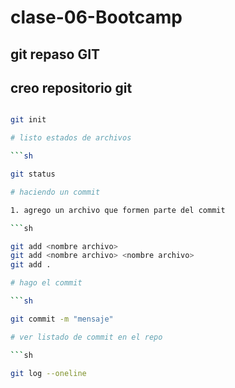 # clase-06-Bootcamp 

## git repaso GIT 

## creo repositorio git 

```sh 

git init 

# listo estados de archivos 

```sh 

git status 

# haciendo un commit 

1. agrego un archivo que formen parte del commit 

```sh 

git add <nombre archivo> 
git add <nombre archivo> <nombre archivo>
git add .

# hago el commit 

```sh 

git commit -m "mensaje"

# ver listado de commit en el repo 

```sh 

git log --oneline